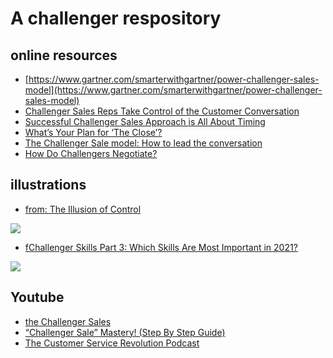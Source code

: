 # A challenger respository

## online resources
- [https://www.gartner.com/smarterwithgartner/power-challenger-sales-model](https://www.gartner.com/smarterwithgartner/power-challenger-sales-model)
- [Challenger Sales Reps Take Control of the Customer Conversation](https://www.gartner.com/smarterwithgartner/challenger-sales-reps-take-control-of-the-customer-conversation)
- [Successful Challenger Sales Approach is All About Timing](https://www.gartner.com/smarterwithgartner/successful-challenger-sales-approach-is-all-about-timing)
- [What’s Your Plan for ‘The Close’?](https://dev-challengerv2.pantheonsite.io/blog/whats-your-plan-for-the-close/)
- [The Challenger Sale model: How to lead the conversation](https://www.pipedrive.com/en/blog/challenger-sales-model)
- [How Do Challengers Negotiate?](https://www.challengerinc.com/blog/how-do-challengers-negotiate/)

## illustrations
- [from: The Illusion of Control](https://blogs.gartner.com/hank-barnes/2018/10/02/the-illusion-of-control/?_ga=2.49738030.923077809.1648340379-1681344039.1648340379)
<p> <img src="https://blogs.gartner.com/hank-barnes/files/2018/09/Long-Hard-Slog.png"></p>

- [fChallenger Skills Part 3: Which Skills Are Most Important in 2021?](https://www.challengerinc.com/blog/challenger-skills-in-2021-part-3/)
<p> <img src="https://www.challengerinc.com/wp-content/uploads/2021/02/image-5.png"></p>


## Youtube
- [the Challenger Sales](https://www.youtube.com/watch?v=f8fd1S4E-0s&ab_channel=ExecutiveSpeakersBureau%3ABookKeynoteSpeakers)
- [“Challenger Sale” Mastery! (Step By Step Guide)](https://www.youtube.com/watch?v=e-pEmiTRhIQ&ab_channel=Salesman.org)
- [The Customer Service Revolution Podcast](https://www.youtube.com/watch?v=3wpbxf0CZug&ab_channel=dijuliusgroup) 